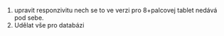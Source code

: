 1. upravit responzivitu nech se to ve verzi pro 8+palcovej tablet nedává pod sebe. 
2. Udělat vše pro databázi 

